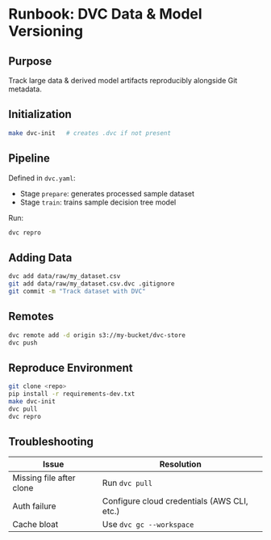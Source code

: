# Runbook: DVC Data & Model Versioning

## Purpose

Track large data & derived model artifacts reproducibly alongside Git metadata.

## Initialization

```bash
make dvc-init   # creates .dvc if not present
```

## Pipeline

Defined in `dvc.yaml`:

- Stage `prepare`: generates processed sample dataset
- Stage `train`: trains sample decision tree model

Run:

```bash
dvc repro
```

## Adding Data

```bash
dvc add data/raw/my_dataset.csv
git add data/raw/my_dataset.csv.dvc .gitignore
git commit -m "Track dataset with DVC"
```

## Remotes

```bash
dvc remote add -d origin s3://my-bucket/dvc-store
dvc push
```

## Reproduce Environment

```bash
git clone <repo>
pip install -r requirements-dev.txt
make dvc-init
dvc pull
dvc repro
```

## Troubleshooting

| Issue | Resolution |
|-------|------------|
| Missing file after clone | Run `dvc pull` |
| Auth failure | Configure cloud credentials (AWS CLI, etc.) |
| Cache bloat | Use `dvc gc --workspace` |
